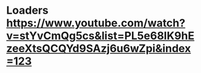 # Loaders https://www.youtube.com/watch?v=stYvCmQg5cs&list=PL5e68lK9hEzeeXtsQCQYd9SAzj6u6wZpi&index=123